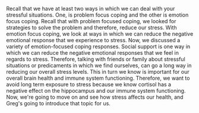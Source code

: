 Recall that we have at least two ways in which we can deal with your stressful
situations. One, is problem focus coping and the other is emotion focus coping.
Recall that with problem focused coping, we looked for strategies to solve the
problem and therefore, reduce our stress. With emotion focus coping, we look at
ways in which we can reduce the negative emotional response that we experience
to stress. Now, we discussed a variety of emotion-focused coping responses.
Social support is one way in which we can reduce the negative emotional
responses that we feel in regards to stress. Therefore, talking with friends or
family about stressful situations or predicaments in which we find ourselves,
can go a long way in reducing our overall stress levels. This in turn we know
is important for our overall brain health and immune system functioning.
Therefore, we want to avoid long term exposure to stress because we know
cortisol has a negative effect on the hippocampus and our immune system
functioning. Now, we're going to move on and see how stress affects our health,
and Greg's going to introduce that topic for us.
